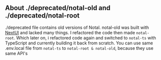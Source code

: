 ## About ./deprecated/notal-old and ./deprecated/notal-root

./deprecated file contains old versions of Notal. notal-old was built with [NextUI](https://nextui.org/) and lacked many things. I refactored the code then made `notal-root`. Which later on, i refactored code again and switched to `notal-ts` with TypeScript and currently building it back from scratch.
You can use same .env.local file from `notal-ts` to `notal-root & notal-old`, because they use same API's
